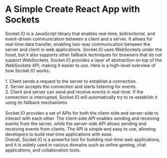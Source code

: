 <h1>A Simple Create React App with Sockets</h1>
<p>Socket.IO is a JavaScript library that enables real-time, bidirectional, and event-driven communication between a client and a server. It allows for real-time data transfer, enabling two-way communication between the server and client in web applications. Socket.IO uses WebSockets under the hood, but it also supports other fallback techniques for browsers that do not support WebSockets. Socket.IO provides a layer of abstraction on top of the WebSockets API, making it easier to use. Here is a high-level overview of how Socket.IO works:
    <br/>
<br/> 1. Client sends a request to the server to establish a connection.
<br/> 2. Server accepts the connection and starts listening for events.
<br/> 3. Client and server can send and receive events in real-time.
If the connection is interrupted, Socket.IO will automatically try to re-establish it using its fallback mechanisms.
<br/><br/>
Socket.IO provides a set of APIs for both the client-side and server-side to interact with each other. The client-side API enables sending and receiving events from the server, while the server-side API allows sending and receiving events from clients. The API is simple and easy to use, allowing developers to build real-time applications with ease.
<br/>
Overall, Socket.IO is a powerful tool for building real-time web applications, and it is widely used in various domains such as online gaming, chat applications, and collaboration tools.

</p>
